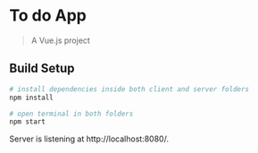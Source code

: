 # To do App

> A Vue.js project

## Build Setup

``` bash
# install dependencies inside both client and server folders 
npm install

# open terminal in both folders 
npm start

```

Server is listening at http://localhost:8080/.
